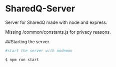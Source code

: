 # SharedQ-Server

Server for SharedQ made with node and express.

Missing /common/constants.js for privacy reasons.

##Starting the server

```bash
#start the server with nodemon

$ npm run start
```
